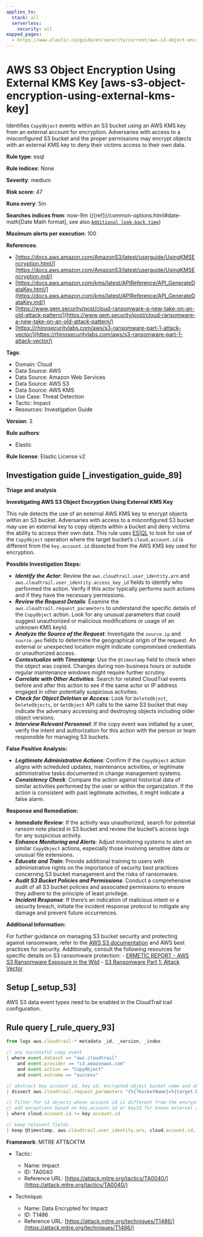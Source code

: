 ```yaml
---
applies_to:
  stack: all
  serverless:
    security: all
mapped_pages:
  - https://www.elastic.co/guide/en/security/current/aws-s3-object-encryption-using-external-kms-key.html
---
```


# AWS S3 Object Encryption Using External KMS Key [aws-s3-object-encryption-using-external-kms-key]

Identifies `CopyObject` events within an S3 bucket using an AWS KMS key from an external account for encryption. Adversaries with access to a misconfigured S3 bucket and the proper permissions may encrypt objects with an external KMS key to deny their victims access to their own data.

**Rule type**: esql

**Rule indices**: None

**Severity**: medium

**Risk score**: 47

**Runs every**: 5m

**Searches indices from**: now-9m ({{ref}}/common-options.html#date-math[Date Math format], see also [`Additional look-back time`](docs-content://solutions/security/detect-and-alert/create-detection-rule.md#rule-schedule))

**Maximum alerts per execution**: 100

**References**:

* [https://docs.aws.amazon.com/AmazonS3/latest/userguide/UsingKMSEncryption.html/](https://docs.aws.amazon.com/AmazonS3/latest/userguide/UsingKMSEncryption.md/)
* [https://docs.aws.amazon.com/kms/latest/APIReference/API_GenerateDataKey.html/](https://docs.aws.amazon.com/kms/latest/APIReference/API_GenerateDataKey.md/)
* [https://www.gem.security/post/cloud-ransomware-a-new-take-on-an-old-attack-pattern/](https://www.gem.security/post/cloud-ransomware-a-new-take-on-an-old-attack-pattern/)
* [https://rhinosecuritylabs.com/aws/s3-ransomware-part-1-attack-vector/](https://rhinosecuritylabs.com/aws/s3-ransomware-part-1-attack-vector/)

**Tags**:

* Domain: Cloud
* Data Source: AWS
* Data Source: Amazon Web Services
* Data Source: AWS S3
* Data Source: AWS KMS
* Use Case: Threat Detection
* Tactic: Impact
* Resources: Investigation Guide

**Version**: 3

**Rule authors**:

* Elastic

**Rule license**: Elastic License v2

## Investigation guide [_investigation_guide_89]

**Triage and analysis**

**Investigating AWS S3 Object Encryption Using External KMS Key**

This rule detects the use of an external AWS KMS key to encrypt objects within an S3 bucket. Adversaries with access to a misconfigured S3 bucket may use an external key to copy objects within a bucket and deny victims the ability to access their own data. This rule uses [ES|QL](docs-content://solutions/security/detect-and-alert/create-detection-rule.md#create-esql-rule) to look for use of the `CopyObject` operation where the target bucket’s `cloud.account.id` is different from the `key.account.id` dissected from the AWS KMS key used for encryption.

**Possible Investigation Steps:**

* ***Identify the Actor***: Review the `aws.cloudtrail.user_identity.arn` and `aws.cloudtrail.user_identity.access_key_id` fields to identify who performed the action. Verify if this actor typically performs such actions and if they have the necessary permissions.
* ***Review the Request Details***: Examine the `aws.cloudtrail.request_parameters` to understand the specific details of the `CopyObject` action. Look for any unusual parameters that could suggest unauthorized or malicious modifications or usage of an unknown KMS keyId.
* ***Analyze the Source of the Request***: Investigate the `source.ip` and `source.geo` fields to determine the geographical origin of the request. An external or unexpected location might indicate compromised credentials or unauthorized access.
* ***Contextualize with Timestamp***: Use the `@timestamp` field to check when the object was copied. Changes during non-business hours or outside regular maintenance windows might require further scrutiny.
* ***Correlate with Other Activities***: Search for related CloudTrail events before and after this action to see if the same actor or IP address engaged in other potentially suspicious activities.
* ***Check for Object Deletion or Access***: Look for `DeleteObject`, `DeleteObjects`, or `GetObject` API calls to the same S3 bucket that may indicate the adversary accessing and destroying objects including older object versions.
* ***Interview Relevant Personnel***: If the copy event was initiated by a user, verify the intent and authorization for this action with the person or team responsible for managing S3 buckets.

**False Positive Analysis:**

* ***Legitimate Administrative Actions***: Confirm if the `CopyObject` action aligns with scheduled updates, maintenance activities, or legitimate administrative tasks documented in change management systems.
* ***Consistency Check***: Compare the action against historical data of similar activities performed by the user or within the organization. If the action is consistent with past legitimate activities, it might indicate a false alarm.

**Response and Remediation:**

* ***Immediate Review***: If the activity was unauthorized, search for potential ransom note placed in S3 bucket and review the bucket’s access logs for any suspicious activity.
* ***Enhance Monitoring and Alerts***: Adjust monitoring systems to alert on similar `CopyObject` actions, especially those involving sensitive data or unusual file extensions.
* ***Educate and Train***: Provide additional training to users with administrative rights on the importance of security best practices concerning S3 bucket management and the risks of ransomware.
* ***Audit S3 Bucket Policies and Permissions***: Conduct a comprehensive audit of all S3 bucket policies and associated permissions to ensure they adhere to the principle of least privilege.
* ***Incident Response***: If there’s an indication of malicious intent or a security breach, initiate the incident response protocol to mitigate any damage and prevent future occurrences.

**Additional Information:**

For further guidance on managing S3 bucket security and protecting against ransomware, refer to the [AWS S3 documentation](https://docs.aws.amazon.com/AmazonS3/latest/userguide/Welcome.md) and AWS best practices for security. Additionally, consult the following resources for specific details on S3 ransomware protection: - [ERMETIC REPORT - AWS S3 Ransomware Exposure in the Wild](https://s3.amazonaws.com/bizzabo.file.upload/PtZzA0eFQwV2RA5ysNeo_ERMETIC%20REPORT%20-%20AWS%20S3%20Ransomware%20Exposure%20in%20the%20Wild.pdf) - [S3 Ransomware Part 1: Attack Vector](https://rhinosecuritylabs.com/aws/s3-ransomware-part-1-attack-vector/)


## Setup [_setup_53]

AWS S3 data event types need to be enabled in the CloudTrail trail configuration.


## Rule query [_rule_query_93]

```js
from logs-aws.cloudtrail-* metadata _id, _version, _index

// any successful copy event
| where event.dataset == "aws.cloudtrail"
    and event.provider == "s3.amazonaws.com"
    and event.action == "CopyObject"
    and event.outcome == "success"

// abstract key account id, key id, encrypted object bucket name and object name
| dissect aws.cloudtrail.request_parameters "{%{?bucketName}=%{target.bucketName},%{?x-amz-server-side-encryption-aws-kms-key-id}=%{?arn}:%{?aws}:%{?kms}:%{?region}:%{key.account.id}:%{?key}/%{keyId},%{?Host}=%{?tls.client.server_name},%{?x-amz-server-side-encryption}=%{?server-side-encryption},%{?x-amz-copy-source}=%{?bucket.objectName},%{?key}=%{target.objectName}}"

// filter for s3 objects whose account id is different from the encryption key's account id
// add exceptions based on key.account.id or keyId for known external accounts or encryption keys
| where cloud.account.id != key.account.id

// keep relevant fields
| keep @timestamp, aws.cloudtrail.user_identity.arn, cloud.account.id, event.action, target.bucketName, key.account.id, keyId, target.objectName
```

**Framework**: MITRE ATT&CKTM

* Tactic:

    * Name: Impact
    * ID: TA0040
    * Reference URL: [https://attack.mitre.org/tactics/TA0040/](https://attack.mitre.org/tactics/TA0040/)

* Technique:

    * Name: Data Encrypted for Impact
    * ID: T1486
    * Reference URL: [https://attack.mitre.org/techniques/T1486/](https://attack.mitre.org/techniques/T1486/)



